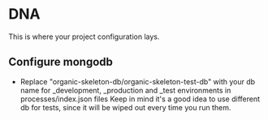 # DNA

This is where your project configuration lays.

## Configure mongodb
* Replace "organic-skeleton-db/organic-skeleton-test-db" with your db name for _development, _production and _test environments in processes/index.json files
Keep in mind it's a good idea to use different db for tests, since it will be wiped out every time you run them.

